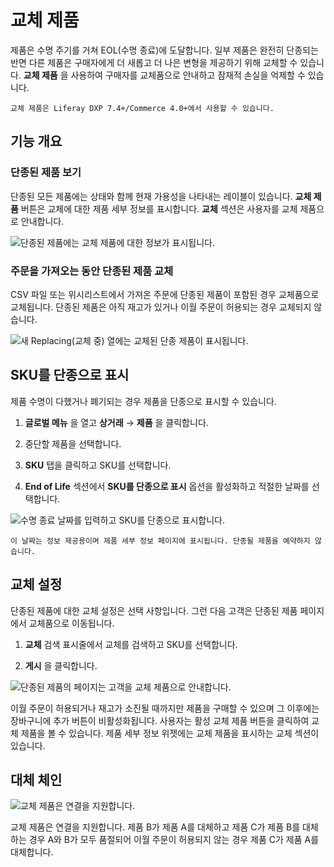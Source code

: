 # 교체 제품

제품은 수명 주기를 거쳐 EOL(수명 종료)에 도달합니다. 일부 제품은 완전히 단종되는 반면 다른 제품은 구매자에게 더 새롭고 더 나은 변형을 제공하기 위해 교체할 수 있습니다. **교체 제품** 을 사용하여 구매자를 교체품으로 안내하고 잠재적 손실을 억제할 수 있습니다.

```{note}
교체 제품은 Liferay DXP 7.4+/Commerce 4.0+에서 사용할 수 있습니다.
```

## 기능 개요

### 단종된 제품 보기

단종된 모든 제품에는 상태와 함께 현재 가용성을 나타내는 레이블이 있습니다. **교체 제품** 버튼은 교체에 대한 제품 세부 정보를 표시합니다. **교체** 섹션은 사용자를 교체 제품으로 안내합니다.

![단종된 제품에는 교체 제품에 대한 정보가 표시됩니다.](./replacement-products/images/01.gif)

### 주문을 가져오는 동안 단종된 제품 교체

CSV 파일 또는 위시리스트에서 가져온 주문에 단종된 제품이 포함된 경우 교체품으로 교체됩니다. 단종된 제품은 아직 재고가 있거나 이월 주문이 허용되는 경우 교체되지 않습니다.

![새 Replacing(교체 중) 열에는 교체된 단종 제품이 표시됩니다.](./replacement-products/images/02.png)


<!-- TO BE ADDED ONCE FEATURE IS AVAILABLE

### Searching for a discontinued product and viewing the replacement

[Screenshot]
-->

## SKU를 단종으로 표시

제품 수명이 다했거나 폐기되는 경우 제품을 단종으로 표시할 수 있습니다.

1. **글로벌 메뉴** 을 열고 **상거래** &rarr; **제품** 을 클릭합니다.

1. 중단할 제품을 선택합니다.

1. **SKU** 탭을 클릭하고 SKU를 선택합니다.

1. **End of Life** 섹션에서 **SKU를 단종으로 표시** 옵션을 활성화하고 적절한 날짜를 선택합니다.

![수명 종료 날짜를 입력하고 SKU를 단종으로 표시합니다.](./replacement-products/images/03.png)

```{important}
이 날짜는 정보 제공용이며 제품 세부 정보 페이지에 표시됩니다. 단종될 제품을 예약하지 않습니다.
```

## 교체 설정

단종된 제품에 대한 교체 설정은 선택 사항입니다. 그런 다음 고객은 단종된 제품 페이지에서 교체품으로 이동됩니다.

1. **교체** 검색 표시줄에서 교체를 검색하고 SKU를 선택합니다.

1. **게시** 을 클릭합니다.

![단종된 제품의 페이지는 고객을 교체 제품으로 안내합니다.](./replacement-products/images/04.png)

이월 주문이 허용되거나 재고가 소진될 때까지만 제품을 구매할 수 있으며 그 이후에는 장바구니에 추가 버튼이 비활성화됩니다. 사용자는 활성 교체 제품 버튼을 클릭하여 교체 제품을 볼 수 있습니다. 제품 세부 정보 위젯에는 교체 제품을 표시하는 교체 섹션이 있습니다.

## 대체 체인

![교체 제품은 연결을 지원합니다.](./replacement-products/images/05.png)

교체 제품은 연결을 지원합니다. 제품 B가 제품 A를 대체하고 제품 C가 제품 B를 대체하는 경우 A와 B가 모두 품절되어 이월 주문이 허용되지 않는 경우 제품 C가 제품 A를 대체합니다.
